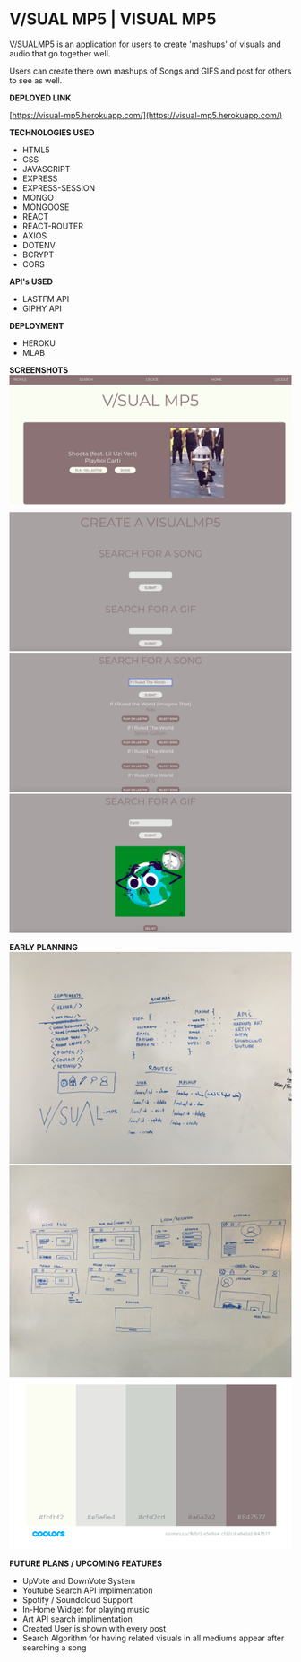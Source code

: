 
# V/SUAL MP5 | VISUAL MP5

V/SUALMP5 is an application for users to create 'mashups' of visuals and audio that go together well.

Users can create there own mashups of Songs and GIFS and post for others to see as well.

**DEPLOYED LINK**

[https://visual-mp5.herokuapp.com/](https://visual-mp5.herokuapp.com/)


**TECHNOLOGIES USED**  
- HTML5 
- CSS
- JAVASCRIPT
- EXPRESS
- EXPRESS-SESSION
- MONGO
- MONGOOSE
- REACT
- REACT-ROUTER
- AXIOS
- DOTENV
- BCRYPT
- CORS

**API's USED**
- LASTFM API
- GIPHY API

**DEPLOYMENT**
- HEROKU
- MLAB

**SCREENSHOTS**
![1](./public/imgs/screenshot-1.png)
![2](./public/imgs/screenshot-2.png)
![3](./public/imgs/screenshot-3.png)
![4](./public/imgs/screenshot-4.png)



**EARLY PLANNING**
![2](./public/imgs/early-planning-2.JPG)
![3](./public/imgs/early-planning-3.JPG)
![4](./public/imgs/color-pallet.png)



**FUTURE PLANS / UPCOMING FEATURES**
- UpVote and DownVote System
- Youtube Search API implimentation
- Spotify / Soundcloud Support
- In-Home Widget for playing music
- Art API search implimentation
- Created User is shown with every post
- Search Algorithm for having related visuals in all mediums appear after searching a song
